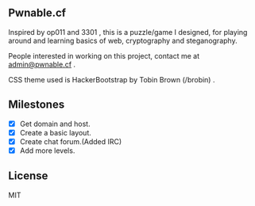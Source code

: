 ## Pwnable.cf

Inspired by op011 and 3301 , this is a puzzle/game I designed, for playing around and learning basics of web, cryptography and steganography.

People interested in working on this project, contact me at admin@pwnable.cf .

CSS theme used is HackerBootstrap by Tobin Brown (/brobin) .

## Milestones

- [x] Get domain and host.
- [x] Create a basic layout.
- [x] Create chat forum.(Added IRC)
- [x] Add more levels.

## License

MIT
